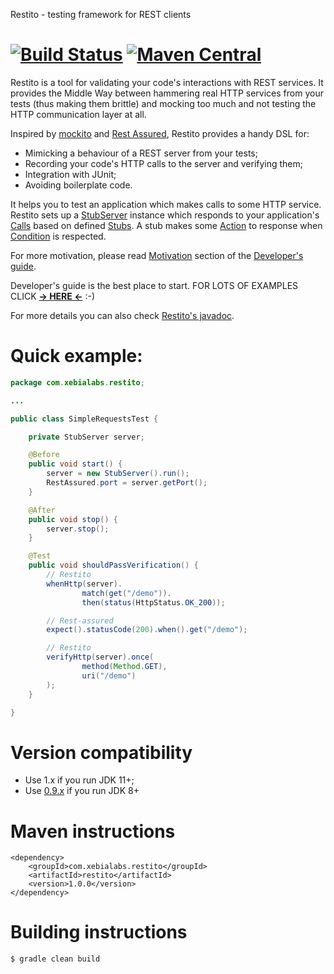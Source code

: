 Restito - testing framework for REST clients 

[![Build Status](https://circleci.com/gh/mkotsur/restito.svg?&style=shield&circle-token=2cd0c54c357ba4e7962777c4fde462c86a1aa194)](https://circleci.com/gh/mkotsur/restito)
[![Maven Central](https://img.shields.io/maven-central/v/com.xebialabs.restito/restito.svg)](http://search.maven.org/#search%7Cga%7C1%7Cg%3A%22com.xebialabs.restito%22)
============================================

Restito is a tool for validating your code's interactions with REST services. It provides the Middle Way between hammering real HTTP services from your tests (thus making them brittle) and mocking too much and not testing the HTTP communication layer at all.     


Inspired by [mockito](http://code.google.com/p/mockito/) and [Rest Assured](https://github.com/rest-assured/rest-assured), Restito provides a handy DSL for:
* Mimicking a behaviour of a REST server from your tests;
* Recording your code's HTTP calls to the server and verifying them;
* Integration with JUnit;
* Avoiding boilerplate code.

It helps you to test an application which makes calls to some HTTP service. Restito sets up a [StubServer](http://mkotsur.github.io/restito/javadoc/current/com/xebialabs/restito/server/StubServer.html) instance which responds to your application's [Calls](http://mkotsur.github.io/restito/javadoc/current/com/xebialabs/restito/semantics/Call.html) based on defined [Stubs](http://mkotsur.github.io/restito/javadoc/current/com/xebialabs/restito/semantics/Stub.html). A stub makes some [Action](http://mkotsur.github.io/restito/javadoc/current/com/xebialabs/restito/semantics/Action.html) to response when [Condition](http://mkotsur.github.io/restito/javadoc/current/com/xebialabs/restito/semantics/Condition.html) is respected.

For more motivation, please read [Motivation](https://github.com/mkotsur/restito/blob/master/guide.md#motivation) section of the [Developer's guide](https://github.com/mkotsur/restito/blob/master/guide.md).

Developer's guide is the best place to start. FOR LOTS OF EXAMPLES CLICK [**-> HERE <-**](https://github.com/mkotsur/restito/blob/master/guide.md) :-)

For more details you can also check [Restito's javadoc](http://mkotsur.github.io/restito/javadoc/current/).

# Quick example:

```java
package com.xebialabs.restito;

...

public class SimpleRequestsTest {

    private StubServer server;

    @Before
    public void start() {
        server = new StubServer().run();
        RestAssured.port = server.getPort();
    }

    @After
    public void stop() {
        server.stop();
    }

    @Test
    public void shouldPassVerification() {
        // Restito
        whenHttp(server).
                match(get("/demo")).
                then(status(HttpStatus.OK_200));

        // Rest-assured
        expect().statusCode(200).when().get("/demo");

        // Restito
        verifyHttp(server).once(
                method(Method.GET),
                uri("/demo")
        );
    }

}
```

# Version compatibility

* Use 1.x if you run JDK 11+;
* Use [0.9.x](https://github.com/mkotsur/restito/tree/0.9.x) if you run JDK 8+

# Maven instructions

```
<dependency>
    <groupId>com.xebialabs.restito</groupId>
    <artifactId>restito</artifactId>
    <version>1.0.0</version>
</dependency>
```


# Building instructions

```
$ gradle clean build
```
